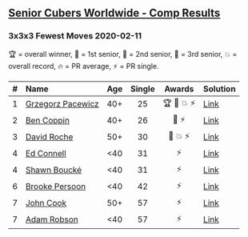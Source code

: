 <style>table {white-space: nowrap;}</style>

## [Senior Cubers Worldwide - Comp Results](/scw-comp/results/)
### 3x3x3 Fewest Moves 2020-02-11

🏆 = overall winner, 🥇 = 1st senior, 🥈 = 2nd senior, 🥉 = 3rd senior, 💥 = overall record, 🔥 = PR average, ⚡ = PR single.

| # | Name | Age | Single | Awards | Solution |
| :--: | :-- | :--: | :--: | :--: | :-- |
| 1 | [Grzegorz Pacewicz](../../persons/grzegorz_pacewicz/333fm.md) | 40+ | 25 | 🏆 🥇 💥 ⚡ | [Link](https://www.facebook.com/groups/1604105099735401/permalink/2138923996253506/) |
| 2 | [Ben Coppin](../../persons/ben_coppin/333fm.md) | 40+ | 26 | 🥈 ⚡ | [Link](https://www.facebook.com/groups/1604105099735401/permalink/2138923996253506/) |
| 3 | [David Roche](../../persons/david_roche/333fm.md) | 50+ | 30 | 🥉 💥 ⚡ | [Link](https://www.facebook.com/groups/1604105099735401/permalink/2138923996253506/) |
| 4 | [Ed Connell](../../persons/ed_connell/333fm.md) | <40 | 31 | ⚡ | [Link](https://www.facebook.com/groups/1604105099735401/permalink/2138923996253506/) |
| 4 | [Shawn Boucké](../../persons/shawn_boucke/333fm.md) | <40 | 31 | ⚡ | [Link](https://www.facebook.com/groups/1604105099735401/permalink/2138923996253506/) |
| 6 | [Brooke Persoon](../../persons/brooke_persoon/333fm.md) | <40 | 42 | ⚡ | [Link](https://www.facebook.com/groups/1604105099735401/permalink/2138923996253506/) |
| 7 | [John Cook](../../persons/john_cook/333fm.md) | 50+ | 57 | ⚡ | [Link](https://www.facebook.com/groups/1604105099735401/permalink/2138923996253506/) |
| 7 | [Adam Robson](../../persons/adam_robson/333fm.md) | <40 | 57 | ⚡ | [Link](https://www.facebook.com/groups/1604105099735401/permalink/2138923996253506/) |

<!-- Global site tag (gtag.js) - Google Analytics -->
<script async src="https://www.googletagmanager.com/gtag/js?id=UA-86348435-3"></script>
<script>window.dataLayer = window.dataLayer || []; function gtag() {dataLayer.push(arguments);} gtag('js', new Date()); gtag('config', 'UA-86348435-3');</script>
